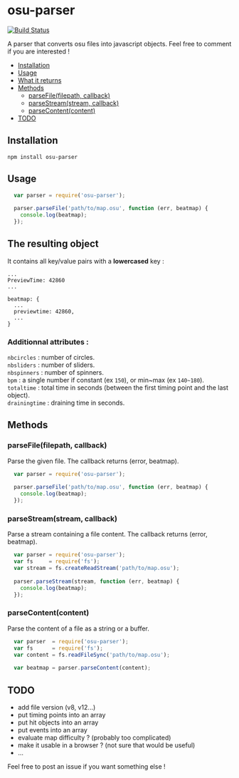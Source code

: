 osu-parser
==========
[![Build Status](https://travis-ci.org/nojhamster/osu-parser.png?branch=master)](https://travis-ci.org/nojhamster/osu-parser)

A parser that converts osu files into javascript objects. Feel free to comment if you are interested !

- [Installation](#installation)
- [Usage](#usage)
- [What it returns](#what-it-returns)
- [Methods](#methods)
	- [parseFile(filepath, callback)](#parsefilefilepath-callback)
	- [parseStream(stream, callback)](#parsestreamstream-callback)
	- [parseContent(content)](#parsecontentcontent)
- [TODO](#todo)

## Installation

```
npm install osu-parser
```

## Usage

```javascript
  var parser = require('osu-parser');
  
  parser.parseFile('path/to/map.osu', function (err, beatmap) {
    console.log(beatmap);
  });
```

## The resulting object

It contains all key/value pairs with a **lowercased** key :
```
...
PreviewTime: 42860
...
```
```
beatmap: {
  ...
  previewtime: 42860,
  ...
}
```

### Additionnal attributes :  
`nbcircles` : number of circles.  
`nbsliders` : number of sliders.  
`nbspinners` : number of spinners.  
`bpm` : a single number if constant (ex `150`), or min~max (ex `140~180`).  
`totaltime` : total time in seconds (between the first timing point and the last object).  
`drainingtime` : draining time in seconds.  


## Methods

### parseFile(filepath, callback)
Parse the given file. The callback returns (error, beatmap).
```javascript
  var parser = require('osu-parser');
  
  parser.parseFile('path/to/map.osu', function (err, beatmap) {
    console.log(beatmap);
  });
```

### parseStream(stream, callback)
Parse a stream containing a file content. The callback returns (error, beatmap).
```javascript
  var parser = require('osu-parser');
  var fs     = require('fs');
  var stream = fs.createReadStream('path/to/map.osu');
  
  parser.parseStream(stream, function (err, beatmap) {
    console.log(beatmap);
  });
```

### parseContent(content)
Parse the content of a file as a string or a buffer.
```javascript
  var parser  = require('osu-parser');
  var fs      = require('fs');
  var content = fs.readFileSync('path/to/map.osu');
  
  var beatmap = parser.parseContent(content);
```

## TODO
- add file version (v8, v12...)
- put timing points into an array
- put hit objects into an array
- put events into an array
- evaluate map difficulty ? (probably too complicated)
- make it usable in a browser ? (not sure that would be useful)
- ...

Feel free to post an issue if you want something else !
